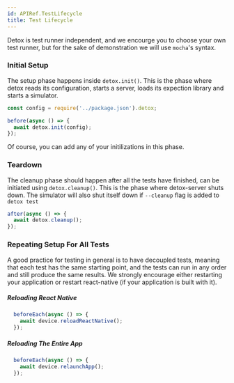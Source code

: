 ```yaml
---
id: APIRef.TestLifecycle
title: Test Lifecycle
---
```


Detox is test runner independent, and we encourge you to choose your own test runner, but for the sake of demonstration we will use `mocha`'s syntax.


### Initial Setup
The setup phase happens inside `detox.init()`. This is the phase where detox reads its configuration, starts a server, loads its expection library and starts a simulator.

```js
const config = require('../package.json').detox;

before(async () => {
  await detox.init(config);
});
```

Of course, you can add any of your initilizations in this phase.

### Teardown
The cleanup phase should happen after all the tests have finished, can be initiated using `detox.cleanup()`. This is the phase where detox-server shuts down. The simulator will also shut itself down if `--cleanup` flag is added to `detox test`

```js
after(async () => {
  await detox.cleanup();
});
```

### Repeating Setup For All Tests

A good practice for testing in general is to have decoupled tests, meaning that each test has the same starting point, and the tests can run in any order and still produce the same results. We strongly encourage either restarting your application or restart react-native (if your application is built with it).

##### Reloading React Native

```js
  beforeEach(async () => {
    await device.reloadReactNative();
  });
```

##### Reloading The Entire App

```js
  beforeEach(async () => {
    await device.relaunchApp();
  });
```
